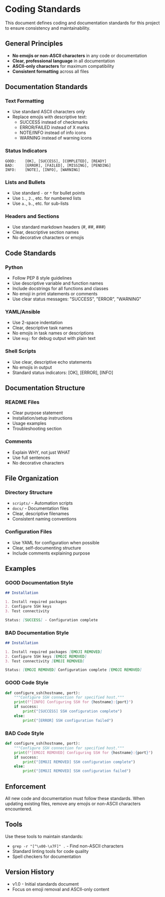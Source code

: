 # Coding Standards

This document defines coding and documentation standards for this project to ensure consistency and maintainability.

## General Principles

- **No emojis or non-ASCII characters** in any code or documentation
- **Clear, professional language** in all documentation
- **ASCII-only characters** for maximum compatibility
- **Consistent formatting** across all files

## Documentation Standards

### Text Formatting
- Use standard ASCII characters only
- Replace emojis with descriptive text:
  - SUCCESS instead of checkmarks
  - ERROR/FAILED instead of X marks
  - NOTE/INFO instead of info icons
  - WARNING instead of warning icons

### Status Indicators
```
GOOD:    [OK], [SUCCESS], [COMPLETED], [READY]
BAD:     [ERROR], [FAILED], [MISSING], [PENDING]
INFO:    [NOTE], [INFO], [WARNING]
```

### Lists and Bullets
- Use standard `-` or `*` for bullet points
- Use `1.`, `2.`, etc. for numbered lists
- Use `a.`, `b.`, etc. for sub-lists

### Headers and Sections
- Use standard markdown headers (#, ##, ###)
- Clear, descriptive section names
- No decorative characters or emojis

## Code Standards

### Python
- Follow PEP 8 style guidelines
- Use descriptive variable and function names
- Include docstrings for all functions and classes
- No emoji in print statements or comments
- Use clear status messages: "SUCCESS", "ERROR", "WARNING"

### YAML/Ansible
- Use 2-space indentation
- Clear, descriptive task names
- No emojis in task names or descriptions
- Use `msg:` for debug output with plain text

### Shell Scripts
- Use clear, descriptive echo statements
- No emojis in output
- Standard status indicators: [OK], [ERROR], [INFO]

## Documentation Structure

### README Files
- Clear purpose statement
- Installation/setup instructions
- Usage examples
- Troubleshooting section

### Comments
- Explain WHY, not just WHAT
- Use full sentences
- No decorative characters

## File Organization

### Directory Structure
- `scripts/` - Automation scripts
- `docs/` - Documentation files
- Clear, descriptive filenames
- Consistent naming conventions

### Configuration Files
- Use YAML for configuration when possible
- Clear, self-documenting structure
- Include comments explaining purpose

## Examples

### GOOD Documentation Style
```markdown
## Installation

1. Install required packages
2. Configure SSH keys
3. Test connectivity

Status: [SUCCESS] - Configuration complete
```

### BAD Documentation Style
```markdown
## Installation

1. Install required packages [EMOJI REMOVED]
2. Configure SSH keys [EMOJI REMOVED]
3. Test connectivity [EMOJI REMOVED]

Status: [EMOJI REMOVED] Configuration complete [EMOJI REMOVED]
```

### GOOD Code Style
```python
def configure_ssh(hostname, port):
    """Configure SSH connection for specified host."""
    print(f"[INFO] Configuring SSH for {hostname}:{port}")
    if success:
        print("[SUCCESS] SSH configuration complete")
    else:
        print("[ERROR] SSH configuration failed")
```

### BAD Code Style
```python
def configure_ssh(hostname, port):
    """Configure SSH connection for specified host."""
    print(f"[EMOJI REMOVED] Configuring SSH for {hostname}:{port}")
    if success:
        print("[EMOJI REMOVED] SSH configuration complete")
    else:
        print("[EMOJI REMOVED] SSH configuration failed")
```

## Enforcement

All new code and documentation must follow these standards. When updating existing files, remove any emojis or non-ASCII characters encountered.

## Tools

Use these tools to maintain standards:
- `grep -r "[^\x00-\x7F]" .` - Find non-ASCII characters
- Standard linting tools for code quality
- Spell checkers for documentation

## Version History

- v1.0 - Initial standards document
- Focus on emoji removal and ASCII-only content
